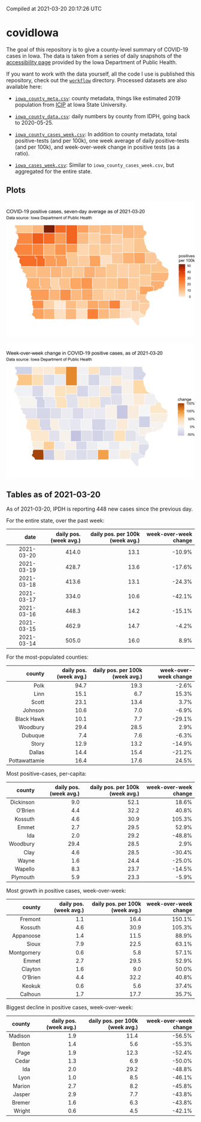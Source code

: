 Compiled at 2021-03-20 20:17:26 UTC

<!-- README.md is generated from README.Rmd. Please edit that file -->

# covidIowa

<!-- badges: start -->

<!-- badges: end -->

The goal of this repository is to give a county-level summary of
COVID-19 cases in Iowa. The data is taken from a series of daily
snapshots of the [accessibility
page](https://coronavirus.iowa.gov/pages/access) provided by the Iowa
Department of Public Health.

If you want to work with the data yourself, all the code I use is
published this repository, check out the [`workflow`](workflow)
directory. Processed datasets are also available here:

  - [`iowa_county_meta.csv`](https://raw.githubusercontent.com/ijlyttle/covidIowa/master/workflow/data/99-publish/iowa_county_meta.csv):
    county metadata, things like estimated 2019 population from
    [ICIP](https://www.icip.iastate.edu/tables/population/counties-estimates)
    at Iowa State University.

  - [`iowa_county_data.csv`](https://raw.githubusercontent.com/ijlyttle/covidIowa/master/workflow/data/99-publish/iowa_county_data.csv):
    daily numbers by county from IDPH, going back to 2020-05-25.

  - [`iowa_county_cases_week.csv`](https://raw.githubusercontent.com/ijlyttle/covidIowa/master/workflow/data/99-publish/iowa_county_data.csv):
    In addition to county metadata, total positive-tests (and per 100k),
    one week average of daily positive-tests (and per 100k), and
    week-over-week change in positive tests (as a ratio).

  - [`iowa_cases_week.csv`](https://raw.githubusercontent.com/ijlyttle/covidIowa/master/workflow/data/99-publish/iowa_cases_week.csv):
    Similar to `iowa_county_cases_week.csv`, but aggregated for the
    entire state.

## Plots

![](workflow/data/99-publish/iowa_cases.png)

![](workflow/data/99-publish/iowa_change.png)

## Tables as of 2021-03-20

As of 2021-03-20, IPDH is reporting 448 new cases since the previous
day.

For the entire state, over the past week:

|       date | daily pos. (week avg.) | daily pos. per 100k (week avg.) | week-over-week change |
| ---------: | ---------------------: | ------------------------------: | --------------------: |
| 2021-03-20 |                  414.0 |                            13.1 |               \-10.9% |
| 2021-03-19 |                  428.7 |                            13.6 |               \-17.6% |
| 2021-03-18 |                  413.6 |                            13.1 |               \-24.3% |
| 2021-03-17 |                  334.0 |                            10.6 |               \-42.1% |
| 2021-03-16 |                  448.3 |                            14.2 |               \-15.1% |
| 2021-03-15 |                  462.9 |                            14.7 |                \-4.2% |
| 2021-03-14 |                  505.0 |                            16.0 |                  8.9% |

For the most-populated counties:

|        county | daily pos. (week avg.) | daily pos. per 100k (week avg.) | week-over-week change |
| ------------: | ---------------------: | ------------------------------: | --------------------: |
|          Polk |                   94.7 |                            19.3 |                \-2.6% |
|          Linn |                   15.1 |                             6.7 |                 15.3% |
|         Scott |                   23.1 |                            13.4 |                  3.7% |
|       Johnson |                   10.6 |                             7.0 |                \-6.9% |
|    Black Hawk |                   10.1 |                             7.7 |               \-29.1% |
|      Woodbury |                   29.4 |                            28.5 |                  2.9% |
|       Dubuque |                    7.4 |                             7.6 |                \-6.3% |
|         Story |                   12.9 |                            13.2 |               \-14.9% |
|        Dallas |                   14.4 |                            15.4 |               \-21.2% |
| Pottawattamie |                   16.4 |                            17.6 |                 24.5% |

Most positive-cases, per-capita:

|    county | daily pos. (week avg.) | daily pos. per 100k (week avg.) | week-over-week change |
| --------: | ---------------------: | ------------------------------: | --------------------: |
| Dickinson |                    9.0 |                            52.1 |                 18.6% |
|   O’Brien |                    4.4 |                            32.2 |                 40.8% |
|   Kossuth |                    4.6 |                            30.9 |                105.3% |
|     Emmet |                    2.7 |                            29.5 |                 52.9% |
|       Ida |                    2.0 |                            29.2 |               \-48.8% |
|  Woodbury |                   29.4 |                            28.5 |                  2.9% |
|      Clay |                    4.6 |                            28.5 |               \-30.4% |
|     Wayne |                    1.6 |                            24.4 |               \-25.0% |
|   Wapello |                    8.3 |                            23.7 |               \-14.5% |
|  Plymouth |                    5.9 |                            23.3 |                \-5.9% |

Most growth in positive cases, week-over-week:

|     county | daily pos. (week avg.) | daily pos. per 100k (week avg.) | week-over-week change |
| ---------: | ---------------------: | ------------------------------: | --------------------: |
|    Fremont |                    1.1 |                            16.4 |                150.1% |
|    Kossuth |                    4.6 |                            30.9 |                105.3% |
|  Appanoose |                    1.4 |                            11.5 |                 88.9% |
|      Sioux |                    7.9 |                            22.5 |                 63.1% |
| Montgomery |                    0.6 |                             5.8 |                 57.1% |
|      Emmet |                    2.7 |                            29.5 |                 52.9% |
|    Clayton |                    1.6 |                             9.0 |                 50.0% |
|    O’Brien |                    4.4 |                            32.2 |                 40.8% |
|     Keokuk |                    0.6 |                             5.6 |                 37.4% |
|    Calhoun |                    1.7 |                            17.7 |                 35.7% |

Biggest decline in positive cases, week-over-week:

|  county | daily pos. (week avg.) | daily pos. per 100k (week avg.) | week-over-week change |
| ------: | ---------------------: | ------------------------------: | --------------------: |
| Madison |                    1.9 |                            11.4 |               \-56.5% |
|  Benton |                    1.4 |                             5.6 |               \-55.3% |
|    Page |                    1.9 |                            12.3 |               \-52.4% |
|   Cedar |                    1.3 |                             6.9 |               \-50.0% |
|     Ida |                    2.0 |                            29.2 |               \-48.8% |
|    Lyon |                    1.0 |                             8.5 |               \-46.1% |
|  Marion |                    2.7 |                             8.2 |               \-45.8% |
|  Jasper |                    2.9 |                             7.7 |               \-43.8% |
|  Bremer |                    1.6 |                             6.3 |               \-43.8% |
|  Wright |                    0.6 |                             4.5 |               \-42.1% |
